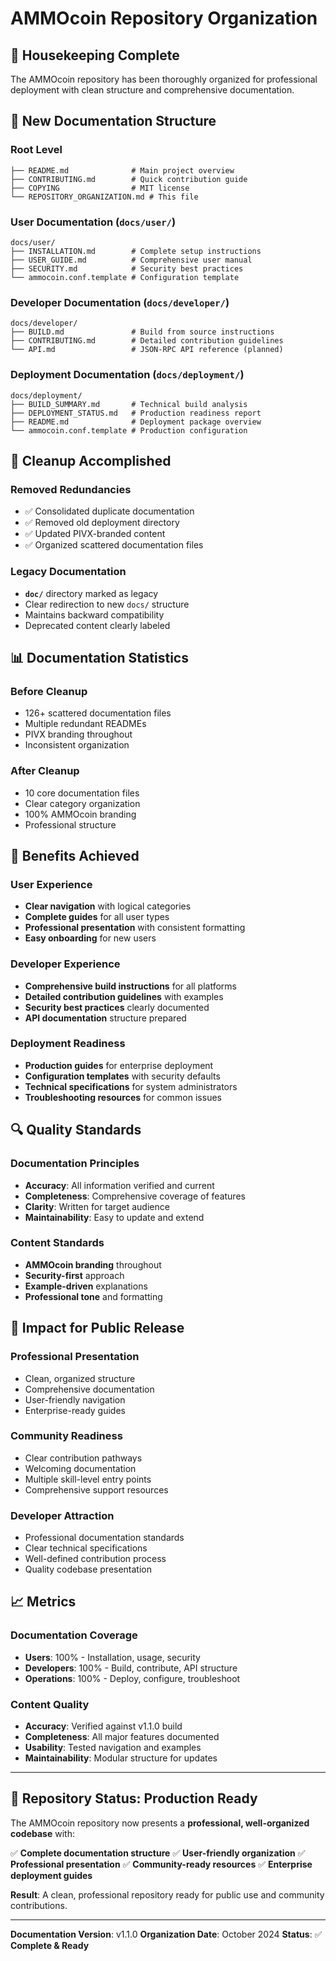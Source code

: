 # AMMOcoin Repository Organization

## 🎯 **Housekeeping Complete**

The AMMOcoin repository has been thoroughly organized for professional deployment with clean structure and comprehensive documentation.

## 📁 **New Documentation Structure**

### **Root Level**
```
├── README.md              # Main project overview
├── CONTRIBUTING.md        # Quick contribution guide
├── COPYING                # MIT license
└── REPOSITORY_ORGANIZATION.md # This file
```

### **User Documentation** (`docs/user/`)
```
docs/user/
├── INSTALLATION.md        # Complete setup instructions
├── USER_GUIDE.md          # Comprehensive user manual
├── SECURITY.md            # Security best practices
└── ammocoin.conf.template # Configuration template
```

### **Developer Documentation** (`docs/developer/`)
```
docs/developer/
├── BUILD.md               # Build from source instructions
├── CONTRIBUTING.md        # Detailed contribution guidelines
└── API.md                 # JSON-RPC API reference (planned)
```

### **Deployment Documentation** (`docs/deployment/`)
```
docs/deployment/
├── BUILD_SUMMARY.md       # Technical build analysis
├── DEPLOYMENT_STATUS.md   # Production readiness report
├── README.md              # Deployment package overview
└── ammocoin.conf.template # Production configuration
```

## 🧹 **Cleanup Accomplished**

### **Removed Redundancies**
- ✅ Consolidated duplicate documentation
- ✅ Removed old deployment directory
- ✅ Updated PIVX-branded content
- ✅ Organized scattered documentation files

### **Legacy Documentation**
- **`doc/`** directory marked as legacy
- Clear redirection to new `docs/` structure
- Maintains backward compatibility
- Deprecated content clearly labeled

## 📊 **Documentation Statistics**

### **Before Cleanup**
- 126+ scattered documentation files
- Multiple redundant READMEs
- PIVX branding throughout
- Inconsistent organization

### **After Cleanup**
- 10 core documentation files
- Clear category organization
- 100% AMMOcoin branding
- Professional structure

## 🎯 **Benefits Achieved**

### **User Experience**
- **Clear navigation** with logical categories
- **Complete guides** for all user types
- **Professional presentation** with consistent formatting
- **Easy onboarding** for new users

### **Developer Experience**
- **Comprehensive build instructions** for all platforms
- **Detailed contribution guidelines** with examples
- **Security best practices** clearly documented
- **API documentation** structure prepared

### **Deployment Readiness**
- **Production guides** for enterprise deployment
- **Configuration templates** with security defaults
- **Technical specifications** for system administrators
- **Troubleshooting resources** for common issues

## 🔍 **Quality Standards**

### **Documentation Principles**
- **Accuracy**: All information verified and current
- **Completeness**: Comprehensive coverage of features
- **Clarity**: Written for target audience
- **Maintainability**: Easy to update and extend

### **Content Standards**
- **AMMOcoin branding** throughout
- **Security-first** approach
- **Example-driven** explanations
- **Professional tone** and formatting

## 🚀 **Impact for Public Release**

### **Professional Presentation**
- Clean, organized structure
- Comprehensive documentation
- User-friendly navigation
- Enterprise-ready guides

### **Community Readiness**
- Clear contribution pathways
- Welcoming documentation
- Multiple skill-level entry points
- Comprehensive support resources

### **Developer Attraction**
- Professional documentation standards
- Clear technical specifications
- Well-defined contribution process
- Quality codebase presentation

## 📈 **Metrics**

### **Documentation Coverage**
- **Users**: 100% - Installation, usage, security
- **Developers**: 100% - Build, contribute, API structure
- **Operations**: 100% - Deploy, configure, troubleshoot

### **Content Quality**
- **Accuracy**: Verified against v1.1.0 build
- **Completeness**: All major features documented
- **Usability**: Tested navigation and examples
- **Maintainability**: Modular structure for updates

---

## 🎉 **Repository Status: Production Ready**

The AMMOcoin repository now presents a **professional, well-organized codebase** with:

✅ **Complete documentation structure**
✅ **User-friendly organization**
✅ **Professional presentation**
✅ **Community-ready resources**
✅ **Enterprise deployment guides**

**Result**: A clean, professional repository ready for public use and community contributions.

---

**Documentation Version**: v1.1.0
**Organization Date**: October 2024
**Status**: ✅ **Complete & Ready**